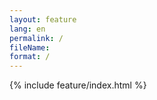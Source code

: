 ```yaml
---
layout: feature
lang: en
permalink: /
fileName: 
format: /
---
```


 {% include feature/index.html %}